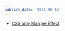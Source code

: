 ```yaml
---
publish_date: '2021-06-12'
---
```


- [CSS only Marqee Effect](https://tympanus.net/codrops/2020/03/31/css-only-marquee-effect/)
